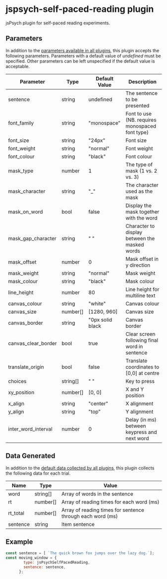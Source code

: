 # jspsych-self-paced-reading plugin

jsPsych plugin for self-paced reading experiments.

## Parameters

In addition to the [parameters available in all plugins](https://www.jspsych.org/latest/overview/plugins/#parameters-available-in-all-plugins), this plugin accepts the following parameters. Parameters with a default value of _undefined_ must be specified. Other parameters can be left unspecified if the default value is acceptable.

| Parameter           | Type     | Default Value    | Description                                     |
| ------------------- | -------- | ---------------- | ----------------------------------------------- |
| sentence            | string   | undefined        | The sentence to be presented                    |
| font_family         | string   | "monospace"      | Font to use (NB. requires monospaced font type) |
| font_size           | string   | "24px"           | Font size                                       |
| font_weight         | string   | "normal"         | Font weight                                     |
| font_colour         | string   | "black"          | Font colour                                     |
| mask_type           | number   | 1                | The type of mask (1 vs. 2 vs. 3)                |
| mask_character      | string   | "\_"             | The character used as the mask                  |
| mask_on_word        | bool     | false            | Display the mask together with the word         |
| mask_gap_character  | string   | " "              | Character to display between the masked words   |
| mask_offset         | number   | 0                | Mask offset in y direction                      |
| mask_weight         | string   | "normal"         | Mask weight                                     |
| mask_colour         | string   | "black"          | Mask colour                                     |
| line_height         | number   | 80               | Line height for multiline text                  |
| canvas_colour       | string   | "white"          | Canvas colour                                   |
| canvas_size         | number[] | [1280, 960]      | Canvas size                                     |
| canvas_border       | string   | "0px solid black | Canvas border                                   |
| canvas_clear_border | bool     | true             | Clear screen following final word in sentence   |
| translate_origin    | bool     | false            | Translate coordinates to [0,0] at centre        |
| choices             | string[] | " "              | Key to press                                    |
| xy_position         | number[] | [0, 0]           | X and Y position                                |
| x_align             | string   | "center"         | X alignment                                     |
| y_align             | string   | "top"            | Y alignment                                     |
| inter_word_interval | number   | 0                | Delay (in ms) between keypress and next word    |

## Data Generated

In addition to the [default data collected by all plugins](https://www.jspsych.org/latest/overview/plugins/#data-collected-by-all-plugins), this plugin collects the following data for each trial.

| Name     | Type     | Value                                                      |
| -------- | -------- | ---------------------------------------------------------- |
| word     | string[] | Array of words in the sentence                             |
| rt       | number[] | Array of reading times for each word (ms)                  |
| rt_total | number[] | Array of reading times for sentence through each word (ms) |
| sentence | string   | Item sentence                                              |

## Example

```javascript
const sentence = [ `The quick brown fox jumps over the lazy dog.`];
const moving_window = {
        type: jsPsychSelfPacedReading,
        sentence: sentence,
      };
```
